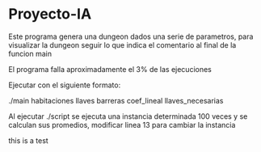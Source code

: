 # Proyecto-IA
Este programa genera una dungeon dados una serie de parametros, para visualizar la dungeon seguir lo que indica el comentario al final de la funcion main

El programa falla aproximadamente el 3% de las ejecuciones

Ejecutar con el siguiente formato:

./main habitaciones llaves barreras coef_lineal llaves_necesarias

Al ejecutar ./script se ejecuta una instancia determinada 100 veces y se calculan sus promedios, modificar linea 13 para cambiar la instancia

this is a test